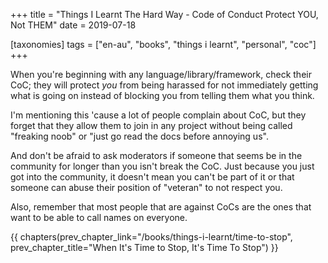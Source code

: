 +++
title = "Things I Learnt The Hard Way - Code of Conduct Protect YOU, Not THEM"
date = 2019-07-18

[taxonomies]
tags = ["en-au", "books", "things i learnt", "personal", "coc"]
+++

When you're beginning with any language/library/framework, check their CoC;
they will protect _you_ from being harassed for not immediately getting what
is going on instead of blocking you from telling them what you think.

<!-- more -->

I'm mentioning this 'cause a lot of people complain about CoC, but they
forget that they allow them to join in any project without being called
"freaking noob" or "just go read the docs before annoying us".

And don't be afraid to ask moderators if someone that seems be in the
community for longer than you isn't break the CoC. Just because you just got
into the community, it doesn't mean you can't be part of it or that someone
can abuse their position of "veteran" to not respect you.

Also, remember that most people that are against CoCs are the ones that want
to be able to call names on everyone.

{{ chapters(prev_chapter_link="/books/things-i-learnt/time-to-stop", prev_chapter_title="When It's Time to Stop, It's Time To Stop") }}
